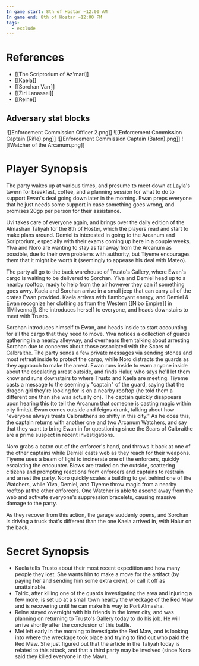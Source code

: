 ```yaml
---
In game start: 8th of Hostar ~12:00 AM
In game end: 8th of Hostar ~12:00 PM
tags:
  - exclude
---
```

# References
- [[The Scriptorium of Az'mari]]
- [[Kaela]]
- [[Sorchan Varr]]
- [[Ziri Lanassei]]
- [[Relne]]
## Adversary stat blocks
![[Enforcement Commission Officer 2.png]]
![[Enforcement Commission Captain (Rifle).png]]
![[Enforcement Commission Captain (Baton).png]]
![[Watcher of the Arcanum.png]]

# Player Synopsis
The party wakes up at various times, and presume to meet down at Layla's tavern for breakfast, coffee, and a planning session for what to do to support Ewan's deal going down later in the morning. Ewan preps everyone that he just needs some support in case something goes wrong, and promises 20gp per person for their assistance.

Uvi takes care of everyone again, and brings over the daily edition of the Almashan Taliyah for the 8th of Hoster, which the players read and start to make plans around. Demiel is interested in going to the Arcanum and Scriptorium, especially with their exams coming up here in a couple weeks. Ylva and Noro are wanting to stay as far away from the Arcanum as possible, due to their own problems with authority, but Tiyeme encourages them that it might be worth it (seemingly to appease his deal with Mateo).

The party all go to the back warehouse of Trusto's Gallery, where Ewan's cargo is waiting to be delivered to Sorchan. Ylva and Demiel head up to a nearby rooftop, ready to help from the air however they can if something goes awry. Kaela and Sorchan arrive in a small jeep that can carry all of the crates Ewan provided. Kaela arrives with flamboyant energy, and Demiel & Ewan recognize her clothing as from the Western [[Nibo Empire]] in [[Milvenna]]. She introduces herself to everyone, and heads downstairs to meet with Trusto.

Sorchan introduces himself to Ewan, and heads inside to start accounting for all the cargo that they need to move. Ylva notices a collection of guards gathering in a nearby alleyway, and overhears them talking about arresting Sorchan due to concerns about those associated with the Scars of Calbraithe. The party sends a few private messages via sending stones and most retreat inside to protect the cargo, while Noro distracts the guards as they approach to make the arrest. Ewan runs inside to warn anyone inside about the escalating arrest outside, and finds Halur, who says he'll let them know and runs downstairs to where Trusto and Kaela are meeting. Tiyeme casts a message to the seemingly "captain" of the guard, saying that the dragon girl they're looking for is on a nearby rooftop (he told them a different one than she was actually on). The captain quickly disappears upon hearing this (to tell the Arcanum that someone is casting magic within city limits). Ewan comes outside and feigns drunk, talking about how "everyone always treats Calbraithens so shitty in this city." As he does this, the captain returns with another one and two Arcanum Watchers, and say that they want to bring Ewan in for questioning since the Scars of Calbraithe are a prime suspect in recent investigations.

Noro grabs a baton out of the enforcer's hand, and throws it back at one of the other captains while Demiel casts web as they reach for their weapons. Tiyeme uses a beam of light to incinerate one of the enforcers, quickly escalating the encounter. Blows are traded on the outside, scattering citizens and prompting reactions from enforcers and captains to restrain and arrest the party. Noro quickly scales a building to get behind one of the Watchers, while Ylva, Demiel, and Tiyeme throw magic from a nearby rooftop at the other enforcers. One Watcher is able to ascend away from the web and activate everyone's suppression bracelets, causing massive damage to the party.

As they recover from this action, the garage suddenly opens, and Sorchan is driving a truck that's different than the one Kaela arrived in, with Halur on the back.
# Secret Synopsis
- Kaela tells Trusto about their most recent expedition and how many people they lost. She wants him to make a move for the artifact (by paying her and sending him some extra crew), or call it off as unattainable.
- Talric, after killing one of the guards investigating the area and injuring a few more, is set up at a small town nearby the wreckage of the Red Maw and is recovering until he can make his way to Port Almasha.
- Relne stayed overnight with his friends in the lower city, and was planning on returning to Trusto's Gallery today to do his job. He will arrive shortly after the conclusion of this battle.
- Mei left early in the morning to investigate the Red Maw, and is looking into where the wreckage took place and trying to find out who paid the Red Maw. She just figured out that the article in the Taliyah today is related to this attack, and that a third party may be involved (since Noro said they killed everyone in the Maw).